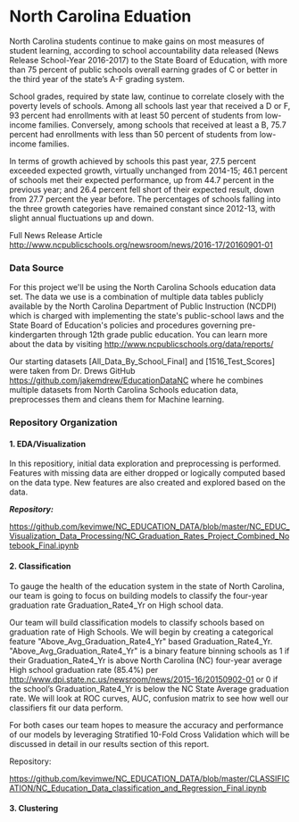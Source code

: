 # North Carolina Eduation 

North Carolina students continue to make gains on most measures of student learning, according to school accountability data released (News Release School-Year 2016-2017) to the State Board of Education, with more than 75 percent of public schools overall earning grades of C or better in the third year of the state’s A-F grading system.

School grades, required by state law, continue to correlate closely with the poverty levels of schools. Among all schools last year that received a D or F, 93 percent had enrollments with at least 50 percent of students from low-income families. Conversely, among schools that received at least a B, 75.7 percent had enrollments with less than 50 percent of students from low-income families.

In terms of growth achieved by schools this past year, 27.5 percent exceeded expected growth, virtually unchanged from 2014-15; 46.1 percent of schools met their expected performance, up from 44.7 percent in the previous year; and 26.4 percent fell short of their expected result, down from 27.7 percent the year before. The percentages of schools falling into the three growth categories have remained constant since 2012-13, with slight annual fluctuations up and down.

Full News Release Article http://www.ncpublicschools.org/newsroom/news/2016-17/20160901-01

### Data Source
For this project we'll be using the North Carolina Schools education data set. The data we use is a combination of multiple data tables publicly available by the North Carolina Department of Public Instruction (NCDPI) which is charged with implementing the state's public-school laws and the State Board of Education's policies and procedures governing pre-kindergarten through 12th grade public education. You can learn more about the data by visiting http://www.ncpublicschools.org/data/reports/

Our starting datasets [All_Data_By_School_Final] and [1516_Test_Scores] were taken from Dr. Drews GitHub https://github.com/jakemdrew/EducationDataNC where he combines multiple datasets from North Carolina Schools education data, preprocesses them and cleans them for Machine learning.

### Repository Organization
#### 1. EDA/Visualization

In this repositiory, initial data exploration and preprocessing is performed. Features with missing data are either dropped or logically computed based on the data type. New features are also created and explored based on the data.

***Repository:*** 

https://github.com/kevimwe/NC_EDUCATION_DATA/blob/master/NC_EDUC_Visualization_Data_Processing/NC_Graduation_Rates_Project_Combined_Notebook_Final.ipynb

#### 2. Classification

To gauge the health of the education system in the state of North Carolina, our team is going to focus on building models to classify the four-year graduation rate Graduation_Rate4_Yr on High school data.

Our team will build classification models to classify schools based on graduation rate of High Schools. We will begin by creating a categorical feature "Above_Avg_Graduation_Rate4_Yr" based Graduation_Rate4_Yr. "Above_Avg_Graduation_Rate4_Yr" is a binary feature binning schools as 1 if their Graduation_Rate4_Yr is above North Carolina (NC) four-year average High school graduation rate (85.4%) per http://www.dpi.state.nc.us/newsroom/news/2015-16/20150902-01 or 0 if the school’s Graduation_Rate4_Yr is below the NC State Average graduation rate. We will look at ROC curves, AUC, confusion matrix to see how well our classifiers fit our data perform.

For both cases our team hopes to measure the accuracy and performance of our models by leveraging Stratified 10-Fold Cross Validation which will be discussed in detail in our results section of this report.

Repository: 

https://github.com/kevimwe/NC_EDUCATION_DATA/blob/master/CLASSIFICATION/NC_Education_Data_classification_and_Regression_Final.ipynb

#### 3. Clustering
